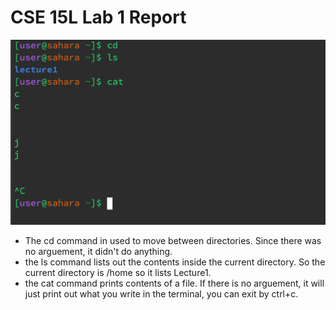 # CSE 15L Lab 1 Report
![Image](ss1.png)
* The cd command in used to move between directories. Since there was no arguement, it didn't do anything.
* the ls command lists out the contents inside the current directory. So the current directory is /home so it lists Lecture1.
* the cat command prints contents of a file. If there is no arguement, it will just print out what you write in the terminal, you can exit by ctrl+c.
